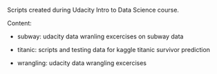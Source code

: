 Scripts created during Udacity Intro to Data Science course.

Content:

- subway:
        udacity data wranling excercises on subway data

- titanic: 
	scripts and testing data for kaggle titanic survivor prediction

- wrangling:
        udacity data wrangling excercises
